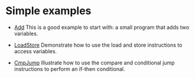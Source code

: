 # Simple examples

* [Add](Add.asm.txt) This is a good example to start with: a small
  program that adds two variables.

* [LoadStore](LoadStore.asm.txt) Demonstrate how to use the load and
  store instructions to access variables.

* [CmpJump](CmpJump.asm.txt) Illustrate how to use the compare and
  conditional jump instructions to perform an if-then conditional.


